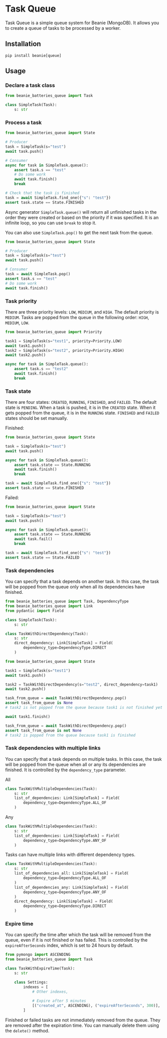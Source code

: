 # Task Queue

Task Queue is a simple queue system for Beanie (MongoDB). It allows you to create a queue of tasks to be processed by a worker.

## Installation

```shell
pip install beanie[queue]
```

## Usage

### Declare a task class

```python
from beanie_batteries_queue import Task

class SimpleTask(Task):
    s: str
```

### Process a task

```python
from beanie_batteries_queue import State

# Producer
task = SimpleTask(s="test")
await task.push()

# Consumer
async for task in SimpleTask.queue():
    assert task.s == "test"
    # Do some work
    await task.finish()
    break

# Check that the task is finished
task = await SimpleTask.find_one({"s": "test"})
assert task.state == State.FINISHED
```

Async generator `SimpleTask.queue()` will return all unfinished tasks in the order they were created or based on the priority if it was specified. It is an infinite loop, so you can use `break` to stop it.

You can also use `SimpleTask.pop()` to get the next task from the queue.

```python
from beanie_batteries_queue import State

# Producer
task = SimpleTask(s="test")
await task.push()

# Consumer
task = await SimpleTask.pop()
assert task.s == "test"
# Do some work
await task.finish()
```

### Task priority

There are three priority levels: `LOW`, `MEDIUM`, and `HIGH`. The default priority is `MEDIUM`.
Tasks are popped from the queue in the following order: `HIGH`, `MEDIUM`, `LOW`.

```python
from beanie_batteries_queue import Priority

task1 = SimpleTask(s="test1", priority=Priority.LOW)
await task1.push()
task2 = SimpleTask(s="test2", priority=Priority.HIGH)
await task2.push()

async for task in SimpleTask.queue():
    assert task.s == "test2"
    await task.finish()
    break
```

### Task state

There are four states: `CREATED`, `RUNNING`, `FINISHED`, and `FAILED`. The default state is `PENDING`.
When a task is pushed, it is in the `CREATED` state. When it gets popped from the queue, it is in the `RUNNING` state. `FINISHED` and `FAILED` states should be set manually.

Finished:
```python
from beanie_batteries_queue import State

task = SimpleTask(s="test")
await task.push()

async for task in SimpleTask.queue():
    assert task.state == State.RUNNING
    await task.finish()
    break

task = await SimpleTask.find_one({"s": "test"})
assert task.state == State.FINISHED
```

Failed:
```python
from beanie_batteries_queue import State

task = SimpleTask(s="test")
await task.push()

async for task in SimpleTask.queue():
    assert task.state == State.RUNNING
    await task.fail()
    break

task = await SimpleTask.find_one({"s": "test"})
assert task.state == State.FAILED
```

### Task dependencies

You can specify that a task depends on another task. In this case, the task will be popped from the queue only when all its dependencies have finished.

```python
from beanie_batteries_queue import Task, DependencyType
from beanie_batteries_queue import Link
from pydantic import Field

class SimpleTask(Task):
    s: str

class TaskWithDirectDependency(Task):
    s: str
    direct_dependency: Link[SimpleTask] = Field(
        dependency_type=DependencyType.DIRECT
    )
```

```python
from beanie_batteries_queue import State

task1 = SimpleTask(s="test1")
await task1.push()

task2 = TaskWithDirectDependency(s="test2", direct_dependency=task1)
await task2.push()

task_from_queue = await TaskWithDirectDependency.pop()
assert task_from_queue is None
# task2 is not popped from the queue because task1 is not finished yet

await task1.finish()

task_from_queue = await TaskWithDirectDependency.pop()
assert task_from_queue is not None
# task2 is popped from the queue because task1 is finished
```

### Task dependencies with multiple links

You can specify that a task depends on multiple tasks. In this case, the task will be popped from the queue when all or any its dependencies are finished. It is controlled by the `dependency_type` parameter.

All
```python
class TaskWithMultipleDependencies(Task):
    s: str
    list_of_dependencies: Link[SimpleTask] = Field(
        dependency_type=DependencyType.ALL_OF
    )
```

Any
```python
class TaskWithMultipleDependencies(Task):
    s: str
    list_of_dependencies: Link[SimpleTask] = Field(
        dependency_type=DependencyType.ANY_OF
    )
```

Tasks can have multiple links with different dependency types.

```python
class TaskWithMultipleDependencies(Task):
    s: str
    list_of_dependencies_all: Link[SimpleTask] = Field(
        dependency_type=DependencyType.ALL_OF
    )
    list_of_dependencies_any: Link[SimpleTask] = Field(
        dependency_type=DependencyType.ANY_OF
    )
    direct_dependency: Link[SimpleTask] = Field(
        dependency_type=DependencyType.DIRECT
    )
```

### Expire time

You can specify the time after which the task will be removed from the queue, even if it is not finished or has failed. This is controlled by the `expireAfterSeconds` index, which is set to 24 hours by default.

```python
from pymongo import ASCENDING
from beanie_batteries_queue import Task

class TaskWithExpireTime(Task):
    s: str

    class Settings:
        indexes = [
            # Other indexes,
            
            # Expire after 5 minutes
            [("created_at", ASCENDING), ("expireAfterSeconds", 300)],
        ]
```

Finished or failed tasks are not immediately removed from the queue. They are removed after the expiration time. You can manually delete them using the `delete()` method.